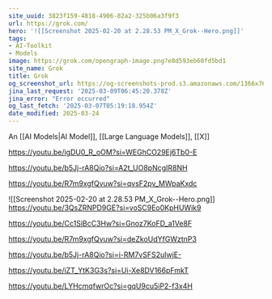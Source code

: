 ```yaml
---
site_uuid: 3823f159-4818-4906-82a2-325b06a3f9f3
url: https://grok.com/
hero: '![[Screenshot 2025-02-20 at 2.28.53 PM_X_Grok--Hero.png]]'
tags:
- AI-Toolkit
- Models
image: https://grok.com/opengraph-image.png?e8d593eb60fd5bd1
site_name: Grok
title: Grok
og_screenshot_url: https://og-screenshots-prod.s3.amazonaws.com/1366x768/80/false/cd560a68164e0221ed2774aa27b320b2ba17ba5bd612b628566169edba609027.jpeg
jina_last_request: '2025-03-09T06:45:20.378Z'
jina_error: "Error occurred"
og_last_fetch: '2025-03-07T05:19:18.954Z'
date_modified: 2025-03-24
---
```




An [[AI Models|AI Model]], [[Large Language Models]], [[X]]

https://youtu.be/igDU0_R_oOM?si=WEGhCO29Ej6Tb0-E

https://youtu.be/b5Jj-rA8Qio?si=A2t_UO8pNcgIR8NH

https://youtu.be/R7m9xgfQvuw?si=qvsF2pv_MWpaKxdc

<span query="get(hero)"></span>![[Screenshot 2025-02-20 at 2.28.53 PM_X_Grok--Hero.png]]<span type="end"></span>
https://youtu.be/3QsZRNPD9GE?si=voSC9Eo0KpHUWik9

https://youtu.be/Cc1SiBcC3Hw?si=Gnoz7KoFD_a1Ve8F

https://youtu.be/R7m9xgfQvuw?si=deZkoUdYfGWztnP3

https://youtu.be/b5Jj-rA8Qio?si=i-RM7vSFS2uIwjE-

https://youtu.be/iZT_YtK3G3s?si=Ui-Xe8DV166pFmkT

https://youtu.be/LYHcmqfwrOc?si=gqU9cu5iP2-f3x4H
